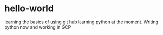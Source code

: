 # hello-world
learning the basics of using git hub
learning python at the moment.
Writing python now and working in GCP 
